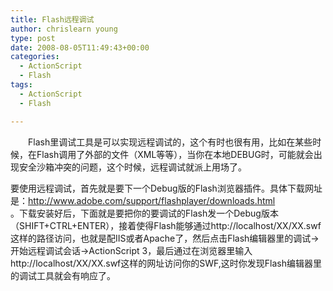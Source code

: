 ```yaml
---
title: Flash远程调试
author: chrislearn young
type: post
date: 2008-08-05T11:49:43+00:00
categories:
  - ActionScript
  - Flash
tags:
  - ActionScript
  - Flash

---
```

　　Flash里调试工具是可以实现远程调试的，这个有时也很有用，比如在某些时候，在Flash调用了外部的文件（XML等等），当你在本地DEBUG时，可能就会出现安全沙箱冲突的问题，这个时候，远程调试就派上用场了。

<!--more-->
要使用远程调试，首先就是要下一个Debug版的Flash浏览器插件。具体下载网址是：<a href="http://www.adobe.com/support/flashplayer/downloads.html" target="_blank">http://www.adobe.com/support/flashplayer/downloads.html<br /> </a>。下载安装好后，下面就是要把你的要调试的Flash发一个Debug版本（SHIFT+CTRL+ENTER），接着使得Flash能够通过http://localhost/XX/XX.swf这样的路径访问，也就是配IIS或者Apache了，然后点击Flash编辑器里的调试->开始远程调试会话->ActionScript 3，最后通过在浏览器里输入http://localhost/XX/XX.swf这样的网址访问你的SWF,这时你发现Flash编辑器里的调试工具就会有响应了。